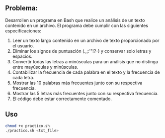 ## Problema:

Desarrollen un programa en Bash que realice un análisis de un texto contenido
en un archivo. El programa debe cumplir con las siguientes especificaciones:

1. Leer un texto largo contenido en un archivo de texto proporcionado por el
usuario.
2. Eliminar los signos de puntuación (.,;:'"!?-) y conservar solo letras y espacios.
3. Convertir todas las letras a minúsculas para un análisis que no distinga entre
mayúsculas y minúsculas.
4. Contabilizar la frecuencia de cada palabra en el texto y la frecuencia de cada
letra.
5. Mostrar las 10 palabras más frecuentes junto con su respectiva frecuencia.
6. Mostrar las 5 letras más frecuentes junto con su respectiva frecuencia.
7. El código debe estar correctamente comentado.

## Uso


```bash
chmod +x practico.sh
./practico.sh <txt_file>
```


